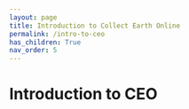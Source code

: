 ```yaml
---
layout: page
title: Introduction to Collect Earth Online
permalink: /intro-to-ceo
has_children: True
nav_order: 5
---
```


# Introduction to CEO

